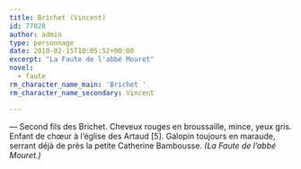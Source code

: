 ```yaml
---
title: Brichet (Vincent)
id: 77028
author: admin
type: personnage
date: 2010-02-15T10:05:52+00:00
excerpt: "La Faute de l'abbé Mouret"
novel:
  - faute
rm_character_name_main: 'Brichet '
rm_character_name_secondary: Vincent

---
```

— Second fils des Brichet. Cheveux rouges en broussaille, mince, yeux gris. Enfant de chœur à l&rsquo;église des Artaud [5]. Galopin toujours en maraude, serrant déjà de près la petite Catherine Bambousse. _(La Faute de l&rsquo;abbé Mouret.)_